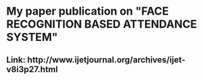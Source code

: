 # My paper publication on "FACE RECOGNITION BASED ATTENDANCE SYSTEM"
<h2>Link: http://www.ijetjournal.org/archives/ijet-v8i3p27.html </h2>
